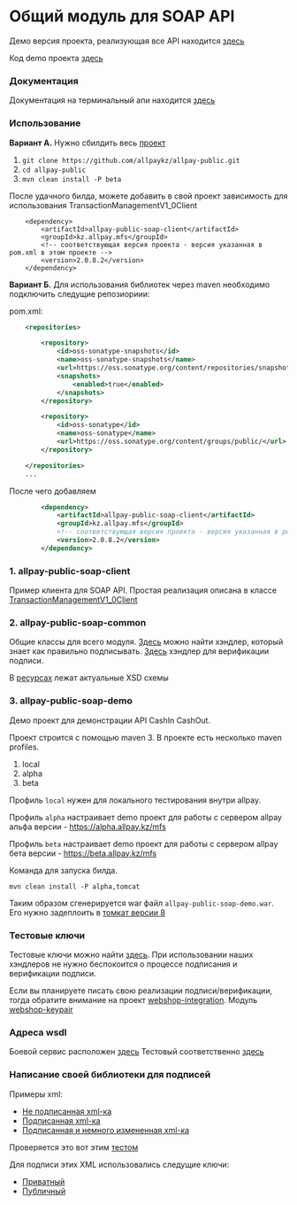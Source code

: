 # Общий модуль для SOAP API

Демо версия проекта, реализующая все API находится [здесь](http://beta.allpay.kz/allpay-public-soap-demo)

Код demo проекта [здесь](allpay-public-soap-demo)

### Документация

Документация на терминальный апи находится [здесь](https://github.com/allpaykz/allpay-public/wiki)

### Использование

**Вариант А.** Нужно сбилдить весь [проект](.)

1. `git clone https://github.com/allpaykz/allpay-public.git`
2. `cd allpay-public`
3. `mvn clean install -P beta`

После удачного билда, можете добавить в свой проект зависимость для использования TransactionManagementV1_0Client

        <dependency>
            <artifactId>allpay-public-soap-client</artifactId>
            <groupId>kz.allpay.mfs</groupId>
            <!-- соответствующая версия проекта - версия указанная в pom.xml в этом проекте -->
            <version>2.0.8.2</version>
        </dependency>

**Вариант Б.** Для использования библиотек через maven необходимо подключить следущие репозиориии:

pom.xml:
```xml
    <repositories>

        <repository>
            <id>oss-sonatype-snapshots</id>
            <name>oss-sonatype-snapshots</name>
            <url>https://oss.sonatype.org/content/repositories/snapshots/</url>
            <snapshots>
                <enabled>true</enabled>
            </snapshots>
        </repository>

        <repository>
            <id>oss-sonatype</id>
            <name>oss-sonatype</name>
            <url>https://oss.sonatype.org/content/groups/public/</url>
        </repository>

    </repositories>
    ...
```

После чего добавляем

```xml
        <dependency>
            <artifactId>allpay-public-soap-client</artifactId>
            <groupId>kz.allpay.mfs</groupId>
            <!-- соответствующая версия проекта - версия указанная в pom.xml в этом проекте -->
            <version>2.0.8.2</version>
        </dependency>
```

### 1. allpay-public-soap-client

Пример клиента для SOAP API. Простая реализация описана в классе [TransactionManagementV1_0Client](https://github.com/allpaykz/allpay-public/blob/develop/allpay-public-soap/allpay-public-soap-client/src/main/java/kz/allpay/mfs/ws/soap/v1_0/TransactionManagementV1_0Client.java)

### 2. allpay-public-soap-common

Общие классы для всего модуля. [Здесь](https://github.com/allpaykz/allpay-public/blob/develop/allpay-public-soap/allpay-public-soap-common/src/main/java/kz/allpay/mfs/ws/soap/handlers/SecuritySoapHandlerClient.java) можно найти хэндлер, который знает как правильно подписывать. [Здесь](https://github.com/allpaykz/allpay-public/blob/develop/allpay-public-soap/allpay-public-soap-common/src/main/java/kz/allpay/mfs/ws/soap/handlers/SecuritySoapHandlerServer.java) хэндлер для верификации подписи.

В [ресурсах](https://github.com/allpaykz/allpay-public/tree/develop/allpay-public-soap/allpay-public-soap-common/src/main/resources/xsds/v1_0) лежат актуальные XSD схемы


### 3. allpay-public-soap-demo

Демо проект для демонстрации API CashIn CashOut.

Проект строится с помощью maven 3. В проекте есть несколько maven profiles.

1. local
2. alpha
3. beta

Профиль `local` нужен для локального тестирования внутри allpay.

Профиль `alpha` настраивает demo проект для работы с сервером  allpay альфа версии - https://alpha.allpay.kz/mfs

Профиль `beta` настраивает demo проект для работы с сервером  allpay бета версии - https://beta.allpay.kz/mfs

Команда для запуска билда.

`mvn clean install -P alpha,tomcat`

Таким образом сгенерируется war файл `allpay-public-soap-demo.war`. Его нужно задеплоить в [томкат версии 8](https://tomcat.apache.org/download-80.cgi)

### Тестовые ключи

Тестовые ключи можно найти [здесь](https://github.com/allpaykz/allpay-public/tree/develop/webshop-integration/webshop-integration-keypair/src/main/resources/mockKeys). При использовании наших хэндлеров не нужно беспокоится о процессе подписания и верификации подписи.

Если вы планируете писать свою реализации подписи/верификации, тогда обратите внимание на проект [webshop-integration](https://github.com/allpaykz/allpay-public/tree/master/webshop-integration). Модуль [webshop-keypair](https://github.com/allpaykz/allpay-public/tree/master/webshop-integration/webshop-integration-keypair)

### Адреса wsdl

Боевой сервис расположен [здесь](http://mfs.allpay.kz/allpay-public-soap/transaction-management/v1.0?wsdl)
Тестовый соответственно [здесь](http://beta.allpay.kz/allpay-public-soap/transaction-management/v1.0?wsdl)

### Написание своей библиотеки для подписей

Примеры xml:

 - [Не подписанная xml-ка](https://github.com/allpaykz/allpay-public/blob/develop/webshop-integration/webshop-integration-keypair/src/test/resources/soap-messages/getTransactionRequest-1-not-signed.xml)
 - [Подписанная xml-ка](https://github.com/allpaykz/allpay-public/blob/develop/webshop-integration/webshop-integration-keypair/src/test/resources/soap-messages/getTransactionRequest-1.xml)
 - [Подписанная и немного измененная xml-ка](https://github.com/allpaykz/allpay-public/blob/develop/webshop-integration/webshop-integration-keypair/src/test/resources/soap-messages/getTransactionRequest-1-formatted-same-signature.xml)

Проверяется это вот этим [тестом](https://github.com/allpaykz/allpay-public/blob/develop/webshop-integration/webshop-integration-keypair/src/test/java/kz/allpay/mfs/webshop/signature/SignatureServiceSoapImplTest.java)

Для подписи этих XML использовались следущие ключи:

 - [Приватный](https://github.com/allpaykz/allpay-public/blob/develop/webshop-integration/webshop-integration-keypair/src/main/resources/mockKeys/TEST.priv.pem)
 - [Публичный](https://github.com/allpaykz/allpay-public/blob/develop/webshop-integration/webshop-integration-keypair/src/main/resources/mockKeys/TEST.pub.pem)
